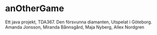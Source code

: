 # anOtherGame
Ett java projekt, TDA367.
Den försvunna diamanten, Utspelat i Göteborg.
Amanda Jonsson, Miranda Bånnsgård, Maja Nyberg, Allex Nordgren
